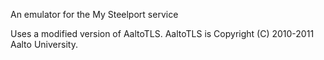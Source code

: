 An emulator for the My Steelport service

Uses a modified version of AaltoTLS.
AaltoTLS is Copyright (C) 2010-2011 Aalto University.
